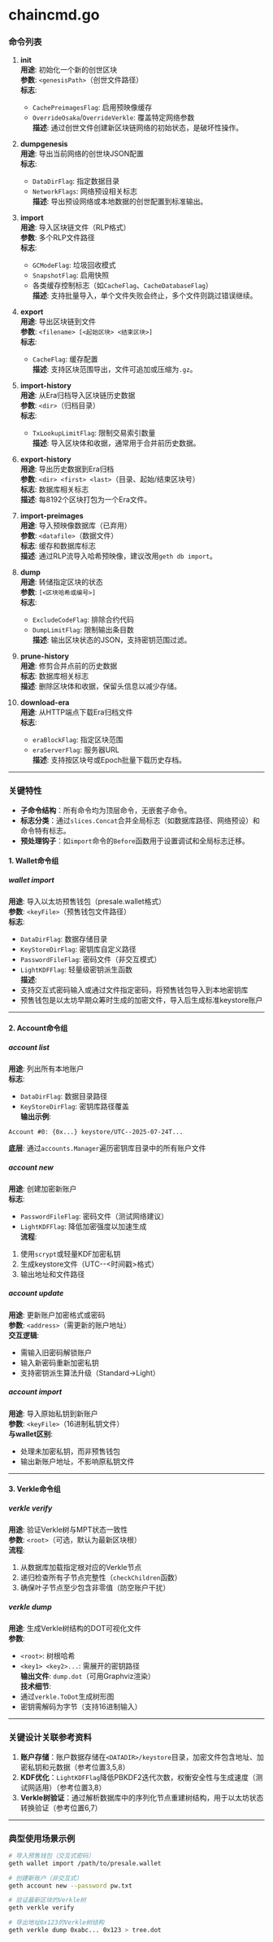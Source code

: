 # chaincmd.go

### 命令列表
1. **init**  
   **用途**: 初始化一个新的创世区块  
   **参数**: `<genesisPath>`（创世文件路径）  
   **标志**:  
   - `CachePreimagesFlag`: 启用预映像缓存  
   - `OverrideOsaka`/`OverrideVerkle`: 覆盖特定网络参数  
   **描述**: 通过创世文件创建新区块链网络的初始状态，是破坏性操作。

2. **dumpgenesis**  
   **用途**: 导出当前网络的创世块JSON配置  
   **标志**:  
   - `DataDirFlag`: 指定数据目录  
   - `NetworkFlags`: 网络预设相关标志  
   **描述**: 导出预设网络或本地数据的创世配置到标准输出。

3. **import**  
   **用途**: 导入区块链文件（RLP格式）  
   **参数**: 多个RLP文件路径  
   **标志**:  
   - `GCModeFlag`: 垃圾回收模式  
   - `SnapshotFlag`: 启用快照  
   - 各类缓存控制标志（如`CacheFlag`、`CacheDatabaseFlag`）  
   **描述**: 支持批量导入，单个文件失败会终止，多个文件则跳过错误继续。

4. **export**  
   **用途**: 导出区块链到文件  
   **参数**: `<filename> [<起始区块> <结束区块>]`  
   **标志**:  
   - `CacheFlag`: 缓存配置  
   **描述**: 支持区块范围导出，文件可追加或压缩为`.gz`。

5. **import-history**  
   **用途**: 从Era归档导入区块链历史数据  
   **参数**: `<dir>`（归档目录）  
   **标志**:  
   - `TxLookupLimitFlag`: 限制交易索引数量  
   **描述**: 导入区块体和收据，通常用于合并前历史数据。

6. **export-history**  
   **用途**: 导出历史数据到Era归档  
   **参数**: `<dir> <first> <last>`（目录、起始/结束区块号）  
   **标志**: 数据库相关标志  
   **描述**: 每8192个区块打包为一个Era文件。

7. **import-preimages**  
   **用途**: 导入预映像数据库（已弃用）  
   **参数**: `<datafile>`（数据文件）  
   **标志**: 缓存和数据库标志  
   **描述**: 通过RLP流导入哈希预映像，建议改用`geth db import`。

8. **dump**  
   **用途**: 转储指定区块的状态  
   **参数**: `[<区块哈希或编号>]`  
   **标志**:  
   - `ExcludeCodeFlag`: 排除合约代码  
   - `DumpLimitFlag`: 限制输出条目数  
   **描述**: 输出区块状态的JSON，支持密钥范围过滤。

9. **prune-history**  
   **用途**: 修剪合并点前的历史数据  
   **标志**: 数据库相关标志  
   **描述**: 删除区块体和收据，保留头信息以减少存储。

10. **download-era**  
    **用途**: 从HTTP端点下载Era归档文件  
    **标志**:  
    - `eraBlockFlag`: 指定区块范围  
    - `eraServerFlag`: 服务器URL  
    **描述**: 支持按区块号或Epoch批量下载历史存档。

---

### 关键特性
- **子命令结构**：所有命令均为顶层命令，无嵌套子命令。
- **标志分类**：通过`slices.Concat`合并全局标志（如数据库路径、网络预设）和命令特有标志。
- **预处理钩子**：如`import`命令的`Before`函数用于设置调试和全局标志迁移。





#### **1. Wallet命令组**
##### **wallet import**  
**用途**: 导入以太坊预售钱包（presale.wallet格式）  
**参数**: `<keyFile>`（预售钱包文件路径）  
**标志**:  
- `DataDirFlag`: 数据存储目录  
- `KeyStoreDirFlag`: 密钥库自定义路径  
- `PasswordFileFlag`: 密码文件（非交互模式）  
- `LightKDFFlag`: 轻量级密钥派生函数  
**描述**:  
- 支持交互式密码输入或通过文件指定密码，将预售钱包导入到本地密钥库  
- 预售钱包是以太坊早期众筹时生成的加密文件，导入后生成标准keystore账户

---

#### **2. Account命令组**  
##### **account list**  
**用途**: 列出所有本地账户  
**标志**:  
- `DataDirFlag`: 数据目录路径  
- `KeyStoreDirFlag`: 密钥库路径覆盖  
**输出示例**:  
```
Account #0: {0x...} keystore/UTC--2025-07-24T...  
```  
**底层**: 通过`accounts.Manager`遍历密钥库目录中的所有账户文件

##### **account new**  
**用途**: 创建加密新账户  
**标志**:  
- `PasswordFileFlag`: 密码文件（测试网络建议）  
- `LightKDFFlag`: 降低加密强度以加速生成  
**流程**:  
1. 使用`scrypt`或轻量KDF加密私钥  
2. 生成keystore文件（UTC--<时间戳>格式）  
3. 输出地址和文件路径  

##### **account update**  
**用途**: 更新账户加密格式或密码  
**参数**: `<address>`（需更新的账户地址）  
**交互逻辑**:  
- 需输入旧密码解锁账户  
- 输入新密码重新加密私钥  
- 支持密钥派生算法升级（Standard→Light）  

##### **account import**  
**用途**: 导入原始私钥到新账户  
**参数**: `<keyFile>`（16进制私钥文件）  
**与wallet区别**:  
- 处理未加密私钥，而非预售钱包  
- 输出新账户地址，不影响原私钥文件  

---

#### **3. Verkle命令组**  
##### **verkle verify**  
**用途**: 验证Verkle树与MPT状态一致性  
**参数**: `<root>`（可选，默认为最新区块根）  
**流程**:  
1. 从数据库加载指定根对应的Verkle节点  
2. 递归检查所有子节点完整性（`checkChildren`函数）  
3. 确保叶子节点至少包含非零值（防空账户干扰）  

##### **verkle dump**  
**用途**: 生成Verkle树结构的DOT可视化文件  
**参数**:  
- `<root>`: 树根哈希  
- `<key1> <key2>...`: 需展开的密钥路径  
**输出文件**: `dump.dot`（可用Graphviz渲染）  
**技术细节**:  
- 通过`verkle.ToDot`生成树形图  
- 密钥需解码为字节（支持16进制输入）  

---

### 关键设计关联参考资料
1. **账户存储**：账户数据存储在`<DATADIR>/keystore`目录，加密文件包含地址、加密私钥和元数据（参考位置3,5,8）  
2. **KDF优化**：`LightKDFFlag`降低PBKDF2迭代次数，权衡安全性与生成速度（测试网适用）（参考位置3,8）  
3. **Verkle树验证**：通过解析数据库中的序列化节点重建树结构，用于以太坊状态转换验证（参考位置6,7）  

---

### 典型使用场景示例
```bash
# 导入预售钱包（交互式密码）
geth wallet import /path/to/presale.wallet

# 创建新账户（非交互式）
geth account new --password pw.txt

# 验证最新区块的Verkle树
geth verkle verify

# 导出地址0x123的Verkle树结构
geth verkle dump 0xabc... 0x123 > tree.dot
```